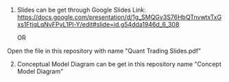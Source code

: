 1. Slides can be get through Google Slides Link:
https://docs.google.com/presentation/d/1g_SMQGv3S76HbQTnvwtxTxGxs1FtjqLqNvFPyL1Pl-Y/edit#slide=id.g54dda1946d_6_308

    OR

Open the file in this repository with name "Quant Trading Slides.pdf"



2. Conceptual Model Diagram can be get in this repository name "Concept Model Diagram"
